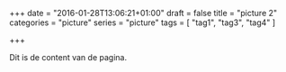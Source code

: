 +++
date = "2016-01-28T13:06:21+01:00"
draft = false
title = "picture 2"
categories = "picture"
series = "picture"
tags = [ "tag1", "tag3", "tag4" ]

+++

Dit is de content van de pagina.

